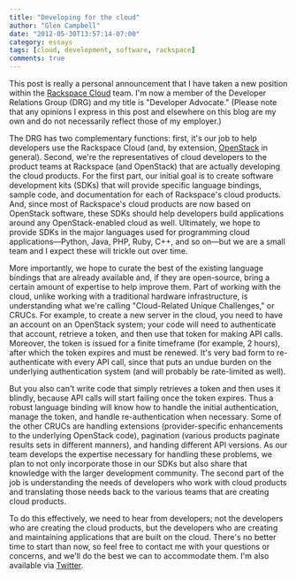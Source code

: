 ```yaml
---
title: "Developing for the cloud"
author: "Glen Campbell"
date: "2012-05-30T13:57:14-07:00"
category: essays
tags: [cloud, development, software, rackspace]
comments: true
---
```

This post is really a personal announcement that I have taken a new position within the [Rackspace Cloud](http://www.rackspace.com/cloud) team. I'm now a member of the Developer Relations Group (DRG) and my title is "Developer Advocate." (Please note that any opinions I express in this post and elsewhere on this blog are my own and do not necessarily reflect those of my employer.)

The DRG has two complementary functions: first, it's our job to help developers use the Rackspace Cloud (and, by extension, [OpenStack](http://www.openstack.org) in general). Second, we're the representatives of cloud developers to the product teams at Rackspace (and OpenStack) that are actually developing the cloud products. For the first part, our initial goal is to create software development kits (SDKs) that will provide specific language bindings, sample code, and documentation for each of Rackspace's cloud products. And, since most of Rackspace's cloud products are now based on OpenStack software, these SDKs should help developers build applications around any OpenStack-enabled cloud as well. Ultimately, we hope to provide SDKs in the major languages used for programming cloud applications&mdash;Python, Java, PHP, Ruby, C++, and so on&mdash;but we are a small team and I expect these will trickle out over time.

More importantly, we hope to curate the best of the existing language bindings that are already available and, if they are open-source, bring a certain amount of expertise to help improve them. Part of working with the cloud, unlike working with a traditional hardware infrastructure, is understanding what we're calling "Cloud-Related Unique Challenges," or CRUCs. For example, to create a new server in the cloud, you need to have an account on an OpenStack system; your code will need to authenticate that account, retrieve a token, and then use that token for making API calls. Moreover, the token is issued for a finite timeframe (for example, 2 hours), after which the token expires and must be renewed. It's very bad form to re-authenticate with every API call, since that puts an undue burden on the underlying authentication system (and will probably be rate-limited as well).

But you also can't write code that simply retrieves a token and then uses it blindly, because API calls will start failing once the token expires. Thus a robust language binding will know how to handle the initial authentication, manage the token, and handle re-authentication when necessary. Some of the other CRUCs are handling extensions (provider-specific enhancements to the underlying OpenStack code), pagination (various products paginate results sets in different manners), and handing different API versions. As our team develops the expertise necessary for handling these problems, we plan to not only incorporate those in our SDKs but also share that knowledge with the larger development community. The second part of the job is understanding the needs of developers who work with cloud products and translating those needs back to the various teams that are creating cloud products.

To do this effectively, we need to hear from developers; not the developers who are creating the cloud products, but the developers who are creating and maintaining applications that are built on the cloud. There's no better time to start than now, so feel free to contact me with your questions or concerns, and we'll do the best we can to accommodate them. I'm also available via [Twitter](http://twitter.com/glenc).


